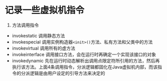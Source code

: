 # 记录一些虚拟机指令

1. 方法调用指令

- invokestatic 调用静态方法
- invokespecial 调用实例构造器`<init>()`方法、私有方法和父类中的方法
- invokevirtual 调用所有的虚方法
- invokeinterface 调用接口方法，会在运行时再确定一个实现该接口的对象
- invokedynamic 先在运行时动态解析出调用点限定符所引用的方法，然后再执行该方法。上面4条调用指令，分派逻辑都固化在Java虚拟机内部，而该指令的分派逻辑是由用户设定的引导方法来决定的